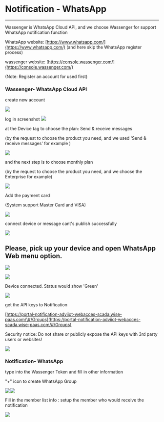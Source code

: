 # Notification - WhatsApp

---

Wassenger is WhatsApp Cloud API, and we choose Wassenger for support WhatsApp notification function

WhatsApp website: [https://www.whatsapp.com/](https://www.whatsapp.com/)    \(and here skip the WhatsApp register process\)     

wassenger website: [https://console.wassenger.com/](https://console.wassenger.com/)

\(Note: Register an account for used first\)

### Wassenger- WhatsApp Cloud API

create new account

![](/assets/createnewaccount.png)

log in screenshot ![](/assets/Device_authorization1.png)

at the Device tag to choose the plan: Send & receive messages

\(by the request to choose the product you need, and we used 'Send & receive messages'  for example \)

![](/assets/pickuptheproduct.png)

and the next step is to choose monthly plan

\(by the request to choose the product you need, and we choose the Enterprise for example\)

![](/assets/monthlyplan.png)

Add the payment card

\(System support Master Card and VISA\)

![](/assets/addpaymentcard.png)

connect device or message cant's publish successfully

![](/assets/Devicepairing.png)

## 

## Please, pick up your device and open WhatsApp Web menu option.

![](/assets/QRcode.png)

![](/assets/deviceauthority1.png)

Device connected. Status would show 'Green'

![](/assets/device_status.png)

get the API keys to Notification

[https://portal-notification-adviiot-webacces-scada.wise-paas.com/\#/Groups](https://portal-notification-adviiot-webacces-scada.wise-paas.com/#/Groups)

Security notice: Do not share or publicly expose the API keys with 3rd party users or websites!

![](/assets/API_key.png)

### Notification- WhatsApp

type into the Wassenger Token and fill in other information

"+" icon to create WhatsApp Group

![](/assets/notification2.png)![](/assets/notification5.png)

Fill in the  member list info : setup the member who would receive the notification

![](/assets/newmember1.png)

